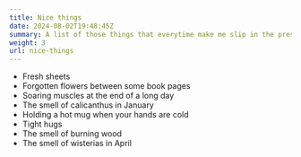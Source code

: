 ```yaml
---
title: Nice things
date: 2024-08-02T19:48:45Z
summary: A list of those things that everytime make me slip in the present.
weight: 3
url: nice-things
---
```


- Fresh sheets
- Forgotten flowers between some book pages
- Soaring muscles at the end of a long day
- The smell of calicanthus in January
- Holding a hot mug when your hands are cold
- Tight hugs
- The smell of burning wood
- The smell of wisterias in April
